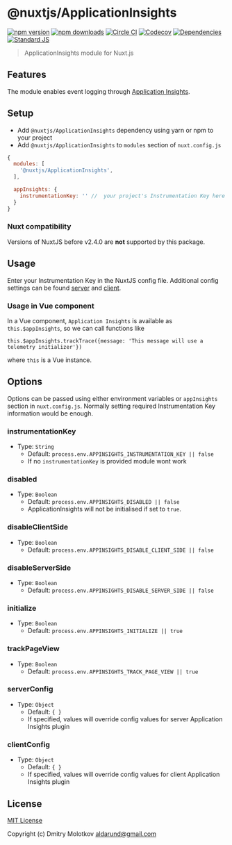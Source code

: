 # @nuxtjs/ApplicationInsights

[![npm version][npm-version-src]][npm-version-href]
[![npm downloads][npm-downloads-src]][npm-downloads-href]
[![Circle CI][circle-ci-src]][circle-ci-href]
[![Codecov][codecov-src]][codecov-href]
[![Dependencies][david-dm-src]][david-dm-href]
[![Standard JS][standard-js-src]][standard-js-href]

> ApplicationInsights module for Nuxt.js

## Features

The module enables event logging through [Application Insights](https://docs.microsoft.com/en-us/azure/azure-monitor/app/app-insights-overview).

## Setup
- Add `@nuxtjs/ApplicationInsights` dependency using yarn or npm to your project
- Add `@nuxtjs/ApplicationInsights` to `modules` section of `nuxt.config.js`

```js
{
  modules: [
    '@nuxtjs/ApplicationInsights',
  ],

  appInsights: {
    instrumentationKey: '' //  your project's Instrumentation Key here
  }
}
```

### Nuxt compatibility
Versions of NuxtJS before v2.4.0 are **not** supported by this package.

## Usage

Enter your Instrumentation Key in the NuxtJS config file. Additional config settings can be found [server](https://github.com/Microsoft/ApplicationInsights-node.js#advanced-configuration-options) and [client](https://github.com/microsoft/ApplicationInsights-JS#configuration).

### Usage in Vue component

In a Vue component, `Application Insights` is available as `this.$appInsights`, so we can call functions like

```
this.$appInsights.trackTrace({message: 'This message will use a telemetry initializer'})
```

where `this` is a Vue instance.

## Options

Options can be passed using either environment variables or `appInsights` section in `nuxt.config.js`.
Normally setting required Instrumentation Key information would be enough.

### instrumentationKey
- Type: `String`
  - Default: `process.env.APPINSIGHTS_INSTRUMENTATION_KEY || false`
  - If no `instrumentationKey` is provided module wont work

### disabled
- Type: `Boolean`
  - Default: `process.env.APPINSIGHTS_DISABLED || false`
  - ApplicationInsights will not be initialised if set to `true`.

### disableClientSide
- Type: `Boolean`
  - Default: `process.env.APPINSIGHTS_DISABLE_CLIENT_SIDE || false`

### disableServerSide
- Type: `Boolean`
  - Default: `process.env.APPINSIGHTS_DISABLE_SERVER_SIDE || false`

### initialize
- Type: `Boolean`
  - Default: `process.env.APPINSIGHTS_INITIALIZE || true`

### trackPageView
- Type: `Boolean`
  - Default: `process.env.APPINSIGHTS_TRACK_PAGE_VIEW || true`

### serverConfig
- Type: `Object`
  - Default: `{
  }`
  - If specified, values will override config values for server Application Insights plugin

### clientConfig
- Type: `Object`
  - Default: `{
  }`
  - If specified, values will override config values for client Application Insights plugin


## License
[MIT License](./LICENSE)

Copyright (c) Dmitry Molotkov <aldarund@gmail.com>

<!-- Badges -->
[npm-version-src]: https://img.shields.io/npm/dt/@nuxtjs/ApplicationInsights.svg?style=flat-square
[npm-version-href]: https://npmjs.com/package/@nuxtjs/ApplicationInsights
[npm-downloads-src]: https://img.shields.io/npm/v/@nuxtjs/ApplicationInsights/latest.svg?style=flat-square
[npm-downloads-href]: https://npmjs.com/package/@nuxtjs/ApplicationInsights
[circle-ci-src]: https://img.shields.io/circleci/project/github/nuxt-community/ApplicationInsights.svg?style=flat-square
[circle-ci-href]: https://circleci.com/gh/nuxt-community/ApplicationInsights
[codecov-src]: https://img.shields.io/codecov/c/github/nuxt-community/ApplicationInsights.svg?style=flat-square
[codecov-href]: https://codecov.io/gh/nuxt-community/ApplicationInsights
[david-dm-src]: https://david-dm.org/nuxt-community/ApplicationInsights/status.svg?style=flat-square
[david-dm-href]: https://david-dm.org/nuxt-community/ApplicationInsights
[standard-js-src]: https://img.shields.io/badge/code_style-standard-brightgreen.svg?style=flat-square
[standard-js-href]: https://standardjs.com
